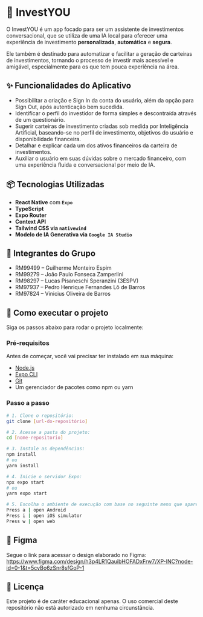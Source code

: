 # 💼 InvestYOU

O InvestYOU é um app focado para ser um assistente de investimentos conversacional, que se utiliza de uma IA local para oferecer uma experiência de investimento **personalizada**, **automática** e **segura**. 

Ele também é destinado para automatizar e facilitar a geração de carteiras de investimentos, tornando o processo de investir mais acessível e amigável, especialmente para os que tem pouca experiência na área.

## ✨ Funcionalidades do Aplicativo

- Possibilitar a criação e Sign In da conta do usuário, além da opção para Sign Out, após autenticação bem sucedida.
- Identificar o perfil do investidor de forma simples e descontraída através de um questionário.
- Sugerir carteiras de investimento criadas sob medida por Inteligência Artificial, baseando-se no perfil de investimento, objetivos do usuário e disponibilidade financeira.
- Detalhar e explicar cada um dos ativos financeiros da carteira de investimentos.
- Auxiliar o usuário em suas dúvidas sobre o mercado financeiro, com uma experiência fluida e conversacional por meio de IA.

## 📦 Tecnologias Utilizadas

- **React Native** com **`Expo`**
- **TypeScript**
- **Expo Router**
- **Context API**
- **Tailwind CSS via `nativewind`**
- **Modelo de IA Generativa via `Google IA Studio`**

## 💎 Integrantes do Grupo

- RM99499 – Guilherme Monteiro Espim
- RM99279 – João Paulo Fonseca Zamperlini
- RM98297 – Lucas Pisaneschi Speranzini (3ESPV)
- RM97937 – Pedro Henrique Fernandes Lô de Barros
- RM97824 – Vinicius Oliveira de Barros

## 📜 Como executar o projeto

Siga os passos abaixo para rodar o projeto localmente:

### Pré-requisitos

Antes de começar, você vai precisar ter instalado em sua máquina:

- [Node.js](https://nodejs.org)
- [Expo CLI](https://docs.expo.dev/get-started/installation/)
- [Git](https://git-scm.com/)
- Um gerenciador de pacotes como npm ou yarn

### Passo a passo

```bash
# 1. Clone o repositório:
git clone [url-do-repositório]

# 2. Acesse a pasta do projeto:
cd [nome-repositorio]

# 3. Instale as dependências:
npm install
# ou
yarn install

# 4. Inicie o servidor Expo:
npx expo start
# ou
yarn expo start

# 5. Escolha o ambiente de execução com base no seguinte menu que aparecerá:
Press a | open Android
Press i | open iOS simulator
Press w | open web
```

## 🔗 Figma

Segue o link para acessar o design elaborado no Figma: <https://www.figma.com/design/h3p4LR1QauibHOFADxFrw7/XP-INC?node-id=0-1&t=5cvBo6zSnr8sfGoP-1>

## 🔐 Licença

Este projeto é de caráter educacional apenas. O uso comercial deste repositório não está autorizado em nenhuma circunstância.
